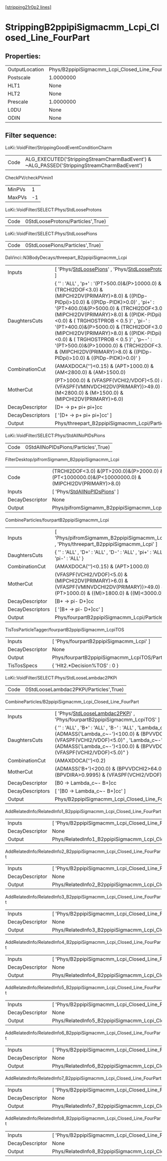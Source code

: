 [[stripping21r0p2 lines]](./stripping21r0p2-index)

# StrippingB2ppipiSigmacmm_Lcpi_Closed_Line_FourPart

## Properties:

|                |                                                          |
|----------------|----------------------------------------------------------|
| OutputLocation | Phys/B2ppipiSigmacmm_Lcpi_Closed_Line_FourPart/Particles |
| Postscale      | 1.0000000                                                |
| HLT1           | None                                                     |
| HLT2           | None                                                     |
| Prescale       | 1.0000000                                                |
| L0DU           | None                                                     |
| ODIN           | None                                                     |

## Filter sequence:

LoKi::VoidFilter/StrippingGoodEventConditionCharm

|      |                                                                                            |
|------|--------------------------------------------------------------------------------------------|
| Code | ALG_EXECUTED('StrippingStreamCharmBadEvent') & ~ALG_PASSED('StrippingStreamCharmBadEvent') |

CheckPV/checkPVmin1

|        |     |
|--------|-----|
| MinPVs | 1   |
| MaxPVs | -1  |

LoKi::VoidFilter/SELECT:Phys/StdLooseProtons

|      |                                   |
|------|-----------------------------------|
| Code | 0StdLooseProtons/Particles',True) |

LoKi::VoidFilter/SELECT:Phys/StdLoosePions

|      |                                 |
|------|---------------------------------|
| Code | 0StdLoosePions/Particles',True) |

DaVinci::N3BodyDecays/threepart_B2ppipiSigmacmm_Lcpi

|                  |                                                                                                                                                                                                                                                                                                                                                                                                                                                                                                                                                   |
|------------------|---------------------------------------------------------------------------------------------------------------------------------------------------------------------------------------------------------------------------------------------------------------------------------------------------------------------------------------------------------------------------------------------------------------------------------------------------------------------------------------------------------------------------------------------------|
| Inputs           | [ 'Phys/[StdLoosePions](./stripping21r0p2-commonparticles-stdloosepions)' , 'Phys/[StdLooseProtons](./stripping21r0p2-commonparticles-stdlooseprotons)' ]                                                                                                                                                                                                                                                                                                                                                                                       |
| DaughtersCuts    | { '' : 'ALL' , 'p+' : '(PT\>500.0)&(P\>10000.0) & (TRCHI2DOF\<3.0) & (MIPCHI2DV(PRIMARY)\>8.0) & ((PIDp-PIDpi)\>10.0) & ((PIDp-PIDK)\>0.0)' , 'pi+' : '(PT\>400.0)&(P\>5000.0) & (TRCHI2DOF\<3.0) & (MIPCHI2DV(PRIMARY)\>8.0) & ((PIDK-PIDpi)\<0.0) & ( TRGHOSTPROB \< 0.5 )' , 'pi-' : '(PT\>400.0)&(P\>5000.0) & (TRCHI2DOF\<3.0) & (MIPCHI2DV(PRIMARY)\>8.0) & ((PIDK-PIDpi)\<0.0) & ( TRGHOSTPROB \< 0.5 )' , 'p~-' : '(PT\>500.0)&(P\>10000.0) & (TRCHI2DOF\<3.0) & (MIPCHI2DV(PRIMARY)\>8.0) & ((PIDp-PIDpi)\>10.0) & ((PIDp-PIDK)\>0.0)' } |
| CombinationCut   | (AMAXDOCA('')\<0.15) & (APT\>1000.0) & (AM\<2800.0) & (AM\>1500.0)                                                                                                                                                                                                                                                                                                                                                                                                                                                                                |
| MotherCut        | (PT\>1000.0) & (VFASPF(VCHI2/VDOF)\<5.0) & (VFASPF(VMINVDCHI2DV(PRIMARY))\>49.0) & (M\<2800.0) & (M\>1500.0) & (MIPCHI2DV(PRIMARY)\>6.0)                                                                                                                                                                                                                                                                                                                                                                                                          |
| DecayDescriptor  | [D+ -\> p+ pi+ pi+]cc                                                                                                                                                                                                                                                                                                                                                                                                                                                                                                                           |
| DecayDescriptors | [ '[D+ -\> p+ pi+ pi+]cc' ]                                                                                                                                                                                                                                                                                                                                                                                                                                                                                                                   |
| Output           | Phys/threepart_B2ppipiSigmacmm_Lcpi/Particles                                                                                                                                                                                                                                                                                                                                                                                                                                                                                                     |

LoKi::VoidFilter/SELECT:Phys/StdAllNoPIDsPions

|      |                                     |
|------|-------------------------------------|
| Code | 0StdAllNoPIDsPions/Particles',True) |

FilterDesktop/pifromSigmamm_B2ppipiSigmacmm_Lcpi

|                 |                                                                                                        |
|-----------------|--------------------------------------------------------------------------------------------------------|
| Code            | (TRCHI2DOF\<3.0) &(PT\>200.0)&(P\>2000.0) &(PT\<1000000.0)&(P\<10000000.0) & (MIPCHI2DV(PRIMARY)\>8.0) |
| Inputs          | [ 'Phys/[StdAllNoPIDsPions](./stripping21r0p2-commonparticles-stdallnopidspions)' ]                  |
| DecayDescriptor | None                                                                                                   |
| Output          | Phys/pifromSigmamm_B2ppipiSigmacmm_Lcpi/Particles                                                      |

CombineParticles/fourpartB2ppipiSigmacmm_Lcpi

|                  |                                                                                                                                              |
|------------------|----------------------------------------------------------------------------------------------------------------------------------------------|
| Inputs           | [ 'Phys/pifromSigmamm_B2ppipiSigmacmm_Lcpi' , 'Phys/threepart_B2ppipiSigmacmm_Lcpi' ]                                                      |
| DaughtersCuts    | { '' : 'ALL' , 'D+' : 'ALL' , 'D-' : 'ALL' , 'pi+' : 'ALL' , 'pi-' : 'ALL' }                                                                 |
| CombinationCut   | (AMAXDOCA('')\<0.15) & (APT\>1000.0)                                                                                                         |
| MotherCut        | (VFASPF(VCHI2/VDOF)\<5.0) & (MIPCHI2DV(PRIMARY)\>6.0) & (VFASPF(VMINVDCHI2DV(PRIMARY))\>49.0) & (PT\>1000.0) & ((M)\>1800.0) & ((M)\<3000.0) |
| DecayDescriptor  | [B+ -\> pi- D+]cc                                                                                                                          |
| DecayDescriptors | [ '[B+ -\> pi- D+]cc' ]                                                                                                                  |
| Output           | Phys/fourpartB2ppipiSigmacmm_Lcpi/Particles                                                                                                  |

TisTosParticleTagger/fourpartB2ppipiSigmacmm_LcpiTOS

|                 |                                                |
|-----------------|------------------------------------------------|
| Inputs          | [ 'Phys/fourpartB2ppipiSigmacmm_Lcpi' ]      |
| DecayDescriptor | None                                           |
| Output          | Phys/fourpartB2ppipiSigmacmm_LcpiTOS/Particles |
| TisTosSpecs     | { 'Hlt2.\*Decision%TOS' : 0 }                  |

LoKi::VoidFilter/SELECT:Phys/StdLooseLambdac2PKPi

|      |                                        |
|------|----------------------------------------|
| Code | 0StdLooseLambdac2PKPi/Particles',True) |

CombineParticles/B2ppipiSigmacmm_Lcpi_Closed_Line_FourPart

|                  |                                                                                                                                                                                                                                               |
|------------------|-----------------------------------------------------------------------------------------------------------------------------------------------------------------------------------------------------------------------------------------------|
| Inputs           | [ 'Phys/[StdLooseLambdac2PKPi](./stripping21r0p2-commonparticles-stdlooselambdac2pkpi)' , 'Phys/fourpartB2ppipiSigmacmm_LcpiTOS' ]                                                                                                          |
| DaughtersCuts    | { '' : 'ALL' , 'B+' : 'ALL' , 'B-' : 'ALL' , 'Lambda_c+' : "(ADMASS('Lambda_c~-')\<100.0) & (BPVVDCHI2\>64.0) & (VFASPF(VCHI2/VDOF)\<5.0)" , 'Lambda_c~-' : "(ADMASS('Lambda_c~-')\<100.0) & (BPVVDCHI2\>64.0) & (VFASPF(VCHI2/VDOF)\<5.0)" } |
| CombinationCut   | (AMAXDOCA('')\<0.2)                                                                                                                                                                                                                           |
| MotherCut        | (ADMASS('B+')\<200.0) & (BPVVDCHI2\>64.0) & (BPVDIRA\>0.9995) & (VFASPF(VCHI2/VDOF)\<5.0)                                                                                                                                                     |
| DecayDescriptor  | [B0 -\> Lambda_c~- B+]cc                                                                                                                                                                                                                    |
| DecayDescriptors | [ '[B0 -\> Lambda_c~- B+]cc' ]                                                                                                                                                                                                            |
| Output           | Phys/B2ppipiSigmacmm_Lcpi_Closed_Line_FourPart/Particles                                                                                                                                                                                      |

AddRelatedInfo/RelatedInfo1_B2ppipiSigmacmm_Lcpi_Closed_Line_FourPart

|                 |                                                                       |
|-----------------|-----------------------------------------------------------------------|
| Inputs          | [ 'Phys/B2ppipiSigmacmm_Lcpi_Closed_Line_FourPart' ]                |
| DecayDescriptor | None                                                                  |
| Output          | Phys/RelatedInfo1_B2ppipiSigmacmm_Lcpi_Closed_Line_FourPart/Particles |

AddRelatedInfo/RelatedInfo2_B2ppipiSigmacmm_Lcpi_Closed_Line_FourPart

|                 |                                                                       |
|-----------------|-----------------------------------------------------------------------|
| Inputs          | [ 'Phys/B2ppipiSigmacmm_Lcpi_Closed_Line_FourPart' ]                |
| DecayDescriptor | None                                                                  |
| Output          | Phys/RelatedInfo2_B2ppipiSigmacmm_Lcpi_Closed_Line_FourPart/Particles |

AddRelatedInfo/RelatedInfo3_B2ppipiSigmacmm_Lcpi_Closed_Line_FourPart

|                 |                                                                       |
|-----------------|-----------------------------------------------------------------------|
| Inputs          | [ 'Phys/B2ppipiSigmacmm_Lcpi_Closed_Line_FourPart' ]                |
| DecayDescriptor | None                                                                  |
| Output          | Phys/RelatedInfo3_B2ppipiSigmacmm_Lcpi_Closed_Line_FourPart/Particles |

AddRelatedInfo/RelatedInfo4_B2ppipiSigmacmm_Lcpi_Closed_Line_FourPart

|                 |                                                                       |
|-----------------|-----------------------------------------------------------------------|
| Inputs          | [ 'Phys/B2ppipiSigmacmm_Lcpi_Closed_Line_FourPart' ]                |
| DecayDescriptor | None                                                                  |
| Output          | Phys/RelatedInfo4_B2ppipiSigmacmm_Lcpi_Closed_Line_FourPart/Particles |

AddRelatedInfo/RelatedInfo5_B2ppipiSigmacmm_Lcpi_Closed_Line_FourPart

|                 |                                                                       |
|-----------------|-----------------------------------------------------------------------|
| Inputs          | [ 'Phys/B2ppipiSigmacmm_Lcpi_Closed_Line_FourPart' ]                |
| DecayDescriptor | None                                                                  |
| Output          | Phys/RelatedInfo5_B2ppipiSigmacmm_Lcpi_Closed_Line_FourPart/Particles |

AddRelatedInfo/RelatedInfo6_B2ppipiSigmacmm_Lcpi_Closed_Line_FourPart

|                 |                                                                       |
|-----------------|-----------------------------------------------------------------------|
| Inputs          | [ 'Phys/B2ppipiSigmacmm_Lcpi_Closed_Line_FourPart' ]                |
| DecayDescriptor | None                                                                  |
| Output          | Phys/RelatedInfo6_B2ppipiSigmacmm_Lcpi_Closed_Line_FourPart/Particles |

AddRelatedInfo/RelatedInfo7_B2ppipiSigmacmm_Lcpi_Closed_Line_FourPart

|                 |                                                                       |
|-----------------|-----------------------------------------------------------------------|
| Inputs          | [ 'Phys/B2ppipiSigmacmm_Lcpi_Closed_Line_FourPart' ]                |
| DecayDescriptor | None                                                                  |
| Output          | Phys/RelatedInfo7_B2ppipiSigmacmm_Lcpi_Closed_Line_FourPart/Particles |

AddRelatedInfo/RelatedInfo8_B2ppipiSigmacmm_Lcpi_Closed_Line_FourPart

|                 |                                                                       |
|-----------------|-----------------------------------------------------------------------|
| Inputs          | [ 'Phys/B2ppipiSigmacmm_Lcpi_Closed_Line_FourPart' ]                |
| DecayDescriptor | None                                                                  |
| Output          | Phys/RelatedInfo8_B2ppipiSigmacmm_Lcpi_Closed_Line_FourPart/Particles |
